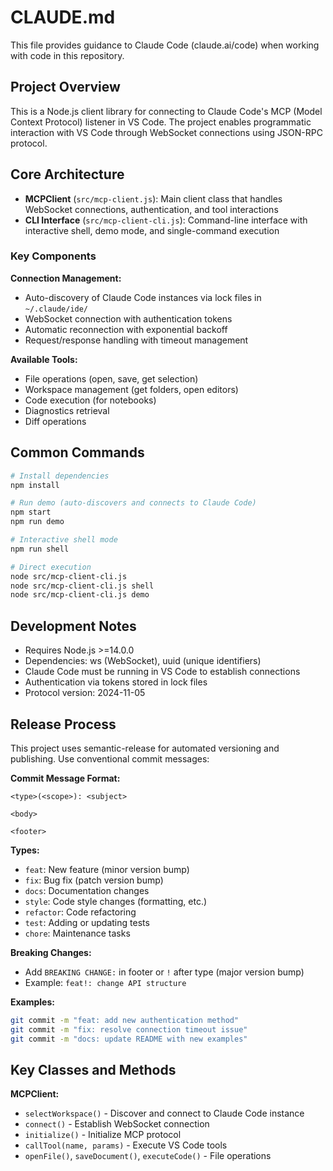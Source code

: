 # CLAUDE.md

This file provides guidance to Claude Code (claude.ai/code) when working with code in this repository.

## Project Overview

This is a Node.js client library for connecting to Claude Code's MCP (Model Context Protocol) listener in VS Code. The project enables programmatic interaction with VS Code through WebSocket connections using JSON-RPC protocol.

## Core Architecture

- **MCPClient** (`src/mcp-client.js`): Main client class that handles WebSocket connections, authentication, and tool interactions
- **CLI Interface** (`src/mcp-client-cli.js`): Command-line interface with interactive shell, demo mode, and single-command execution

### Key Components

**Connection Management:**
- Auto-discovery of Claude Code instances via lock files in `~/.claude/ide/`
- WebSocket connection with authentication tokens
- Automatic reconnection with exponential backoff
- Request/response handling with timeout management

**Available Tools:**
- File operations (open, save, get selection)
- Workspace management (get folders, open editors)
- Code execution (for notebooks)
- Diagnostics retrieval
- Diff operations

## Common Commands

```bash
# Install dependencies
npm install

# Run demo (auto-discovers and connects to Claude Code)
npm start
npm run demo

# Interactive shell mode
npm run shell

# Direct execution
node src/mcp-client-cli.js
node src/mcp-client-cli.js shell
node src/mcp-client-cli.js demo
```

## Development Notes

- Requires Node.js >=14.0.0
- Dependencies: ws (WebSocket), uuid (unique identifiers)
- Claude Code must be running in VS Code to establish connections
- Authentication via tokens stored in lock files
- Protocol version: 2024-11-05

## Release Process

This project uses semantic-release for automated versioning and publishing. Use conventional commit messages:

**Commit Message Format:**
```
<type>(<scope>): <subject>

<body>

<footer>
```

**Types:**
- `feat`: New feature (minor version bump)
- `fix`: Bug fix (patch version bump)
- `docs`: Documentation changes
- `style`: Code style changes (formatting, etc.)
- `refactor`: Code refactoring
- `test`: Adding or updating tests
- `chore`: Maintenance tasks

**Breaking Changes:**
- Add `BREAKING CHANGE:` in footer or `!` after type (major version bump)
- Example: `feat!: change API structure`

**Examples:**
```bash
git commit -m "feat: add new authentication method"
git commit -m "fix: resolve connection timeout issue"  
git commit -m "docs: update README with new examples"
```

## Key Classes and Methods

**MCPClient:**
- `selectWorkspace()` - Discover and connect to Claude Code instance
- `connect()` - Establish WebSocket connection
- `initialize()` - Initialize MCP protocol
- `callTool(name, params)` - Execute VS Code tools
- `openFile()`, `saveDocument()`, `executeCode()` - File operations